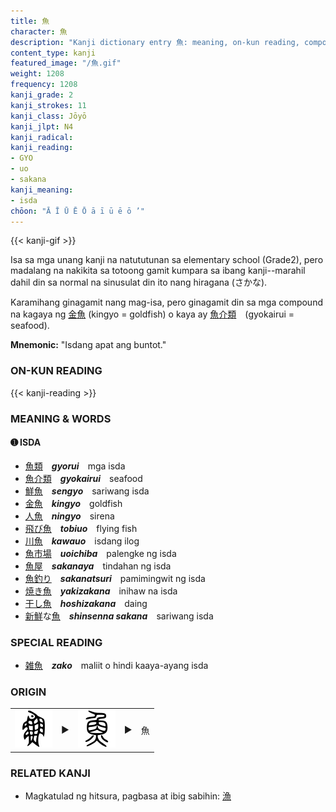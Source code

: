 ```yaml
---
title: 魚
character: 魚
description: "Kanji dictionary entry 魚: meaning, on-kun reading, compounds, origin, related kanji"
content_type: kanji
featured_image: "/魚.gif"
weight: 1208
frequency: 1208
kanji_grade: 2
kanji_strokes: 11
kanji_class: Jōyō
kanji_jlpt: N4
kanji_radical: 
kanji_reading: 
- GYO
- uo
- sakana
kanji_meaning:
- isda
chōon: "Ā Ī Ū Ē Ō ā ī ū ē ō ’"
---
```

[//]: # (Don't edit the line below. Kanji animated GIF code is automatically generated.)
{{< kanji-gif >}}

[//]: # (Edit below this line.)

Isa sa mga unang kanji na natututunan sa elementary school (Grade2), pero madalang na nakikita sa totoong gamit kumpara sa ibang kanji--marahil dahil din sa normal na sinusulat din ito nang hiragana (さかな).

Karamihang ginagamit nang mag-isa, pero ginagamit din sa mga compound na kagaya ng [金](../金)[魚](../魚) (kingyo = goldfish) o kaya ay [魚](../魚)[介](../介)[類](../類)　(gyokairui = seafood).
 
**Mnemonic:** "Isdang apat ang buntot."

### ON-KUN READING

[//]: # (Don't edit the line below. ON-KUN READING code is automatically generated.)
{{< kanji-reading >}}

### MEANING & WORDS

#### ➊ **ISDA**
  - [魚](../魚)[類](../類)　***gyorui***　mga isda
  - [魚](../魚)[介](../介)[類](../類)　***gyokairui***　seafood
  - [鮮](../鮮)[魚](../魚)　***sengyo***　sariwang isda
  - [金](../金)[魚](../魚)　***kingyo***　goldfish
  - [人](../人)[魚](../魚)　***ningyo***　sirena
  - [飛び](../飛)[魚](../魚)　***tobiuo***　flying fish
  - [川](../川)[魚](../魚)　***kawauo***　isdang ilog
  - [魚](../魚)[市](../市)[場](../場)　***uoichiba***　palengke ng isda
  - [魚](../魚)[屋](../屋)　***sakanaya***　tindahan ng isda
  - [魚](../魚)[釣り](../釣)　***sakanatsuri***　pamimingwit ng isda
  - [焼き](../焼)[魚](../魚)　***yakizakana***　inihaw na isda
  - [干し](../干)[魚](../魚)　***hoshizakana***　daing
  - [新](../新)[鮮](../鮮)な[魚](../魚)　***shinsenna sakana***　sariwang isda

### SPECIAL READING

  - [雑](../雑)[魚](../魚)　***zako***　maliit o hindi kaaya-ayang isda
  
### ORIGIN

<table class="kanji-table"><tr><td>
<img src="60px-魚-bronze.svg.png">
</td><td>▶</td><td>
<img src="60px-魚-seal.svg.png">
</td><td>▶</td>
<td class="kanji-origin">魚</td>
</tr></table>

### RELATED KANJI
- Magkatulad ng hitsura, pagbasa at ibig sabihin: [漁](../漁)
